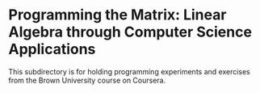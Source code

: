# Programming the Matrix: Linear Algebra through Computer Science Applications
This subdirectory is for holding programming experiments and exercises from the Brown University course on Coursera.

